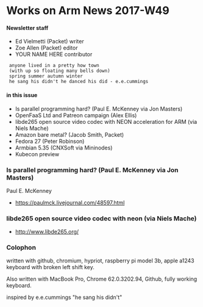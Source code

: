 # Works on Arm News 2017-W49

#### Newsletter staff

* Ed Vielmetti (Packet) writer
* Zoe Allen (Packet) editor
* YOUR NAME HERE contributor

```
 anyone lived in a pretty how town
 (with up so floating many bells down)
 spring summer autumn winter
 he sang his didn't he danced his did - e.e.cummings
```       

#### in this issue

* Is parallel programming hard? (Paul E. McKenney via Jon Masters)
* OpenFaaS Ltd and Patreon campaign (Alex Ellis)
* libde265 open source video codec with NEON acceleration for ARM (via Niels Mache)
* Amazon bare metal? (Jacob Smith, Packet)
* Fedora 27 (Peter Robinson)
* Armbian 5.35 (CNXSoft via Mininodes)
* Kubecon preview

### Is parallel programming hard? (Paul E. McKenney via Jon Masters)

Paul E. McKenney

* https://paulmck.livejournal.com/48597.html

### libde265 open source video codec with neon (via Niels Mache)

* http://www.libde265.org/

### Colophon

written with github, chromium, hypriot, raspberry pi model 3b, apple a1243 keyboard with broken left shift key.

Also written with MacBook Pro, Chrome 62.0.3202.94, Github, fully working keyboard.

inspired by e.e.cummings "he sang his didn't"
